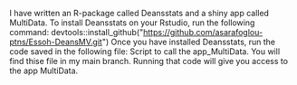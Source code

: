 I have written an R-package called Deansstats and a shiny app called MultiData. 
To install Deansstats on your Rstudio, run the following command: devtools::install_github("https://github.com/asarafoglou-ptns/Essoh-DeansMV.git")
Once you have installed Deansstats, run the code saved in the following file: Script to call the app_MultiData. You will find thise file in my main branch.
Running that code will give you access to the app MultiData.
